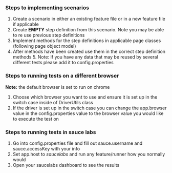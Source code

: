 ### Steps to implementing scenarios
1. Create a scenario in either an existing 
feature file or in a new feature file if applicable
2. Create **EMPTY** step definition from this scenario. Note
you may be able to re use previous step definitions
3. Implement methods for the step definitions in applicable
page classes (following page object model)
4. After methods have been created use them in the correct
step definition methods
   5. Note: If you have any data that may be reused
   by several different tests please add it to
   config.properties


### Steps to running tests on a different browser
**Note:** the default browser is set to run on chrome
1. Choose which browser you want to use and ensure it is
set up in the switch case inside of DriverUtils class
2. If the driver is set up in the switch case you can change
the app.browser value in the config.properties value to the 
browser value you would like to execute the test on

### Steps to running tests in sauce labs
1. Go into config.properties file and fill out sauce.username 
and sauce.accessKey with your info
2. Set app.host to *saucelabs* and run any feature/runner how
you normally would
3. Open your saucelabs dashboard to see the results